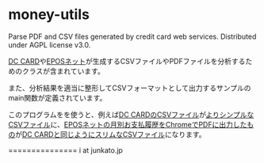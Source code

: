 money-utils
===========

Parse PDF and CSV files generated by credit card web services. Distributed under AGPL license v3.0.

[DC CARD](https://club.dccard.co.jp/service/members/htmls/prp/login/prp.shtml)や[EPOSネット](https://www.eposcard.co.jp/member/)が生成するCSVファイルやPDFファイルを分析するためのクラスが含まれています。

また、分析結果を適当に整形してCSVフォーマットとして出力するサンプルのmain関数が定義されています。

このプログラムをを使うと、例えば[DC CARDのCSVファイル](https://github.com/arcatdmz/money-utils/blob/master/example/201401.csv)が[よりシンプルなCSVファイル](https://github.com/arcatdmz/money-utils/blob/master/dccard2013.csv)に、[EPOSネットの月別お支払履歴をChromeでPDFに出力したもの](https://github.com/arcatdmz/money-utils/blob/master/example/201401.pdf)が[DC CARDと同じようにスリムなCSVファイル](https://github.com/arcatdmz/money-utils/blob/master/epos2013.csv)になります。

===============
i at junkato.jp
